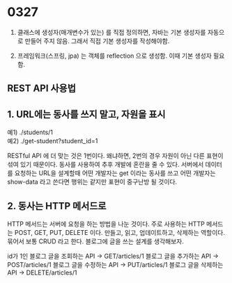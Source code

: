 # 0327 

1. 클래스에 생성자(매개변수가 있는) 를 직접 정의하면, 자바는 기본 생성자를 자동으로 만들어 주지 않음. 그래서 직접 기본 생성자를 작성해야함. 
  
2. 프레임워크(스프링, jpa) 는 객체를 reflection 으로 생성함. 이때 기본 생성자 필요함. 

## REST API 사용법

## 1. URL에는 동사를 쓰지 말고, 자원을 표시

예1) ./students/1  
예2) ./get-student?student_id=1

RESTful API 에 더 맞는 것은 1번이다. 왜냐하면, 2번의 경우 자원이 아닌 다른 표현이 섞여 있기 때문이다. 동사를 사용하여 추후 개발에 혼란을 줄 수 있다. 서버에서 데이터를 요청하는 URL을 설계할때 어떤 개발자는 get 이라는 동사를 쓰고 어떤 개발자는 show-data 라고 쓴다면 행위는 같지만 표현이 중구난방 될 것이다.

## 2. 동사는 HTTP 메서드로
HTTP 메서드는 서버에 요청을 하는 방법을 나눈 것이다. 주로 사용하는 HTTP 메서드는 POST, GET, PUT, DELETE 이다. 만들고, 읽고, 업데이트하고, 삭제하는 역할이다. 묶어서 보통 CRUD 라고 한다. 블로그에 글을 쓰는 설계를 생각해보자.

id가 1인 블로그 글을 조회하는 API -> GET/articles/1
블로그 글을 추가하는 API -> POST/articles/1
블로그 글을 수정하는 API -> PUT/articles/1
블로그 글을 삭제하는 API -> DELETE/articles/1